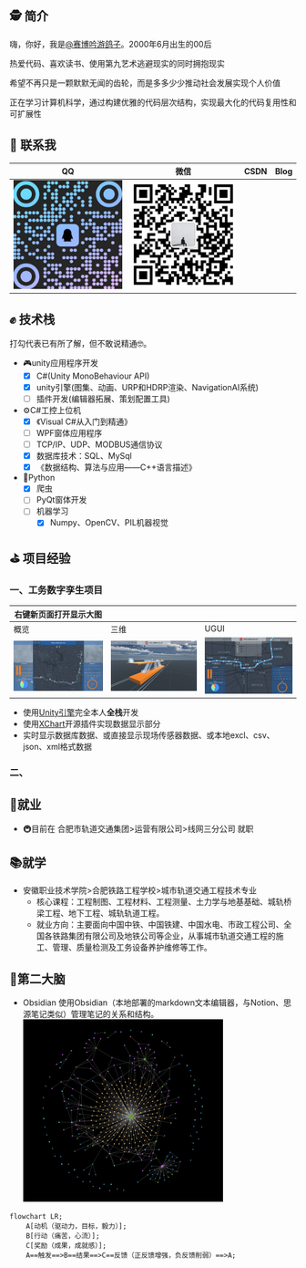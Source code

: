 <!--
### Hi there 👋

**NewZTX/NewZTX** is a ✨ _special_ ✨ repository because its `README.md` (this file) appears on your GitHub profile.

Here are some ideas to get you started:

- 🔭 I’m currently working on ...
- 🌱 I’m currently learning ...
- 👯 I’m looking to collaborate on ...
- 🤔 I’m looking for help with ...
- 💬 Ask me about ...
- 📫 How to reach me: ...
- 😄 Pronouns: ...
- ⚡ Fun fact: ...

## 算是做了个简历吧...
-->

## 🕵️‍ 简介

嗨，你好，我是[@赛博吟游鸽子](https://newztx.github.io/)。2000年6月出生的00后

热爱代码、喜欢读书、使用第九艺术逃避现实的同时拥抱现实

希望不再只是一颗默默无闻的齿轮，而是多多少少推动社会发展实现个人价值

正在学习计算机科学，通过构建优雅的代码层次结构，实现最大化的代码复用性和可扩展性

## 🔔 联系我

| QQ                                     | 微信                                           | CSDN | Blog |
| -------------------------------------- | ---------------------------------------------- | ---- | ---- |
| ![QQ-QRCode](image/README/QQ-QRCode.png) | ![WeChat-QRCode](image/README/WeChat-QRCode.png) |      |      |

## ✊ 技术栈

打勾代表已有所了解，但不敢说精通🤓。

- 🎮unity应用程序开发
  - [X] C#(Unity MonoBehaviour API)
  - [X] unity引擎(图集、动画、URP和HDRP渲染、NavigationAI系统)
  - [ ] 插件开发(编辑器拓展、策划配置工具)
- ⚙C#工控上位机
  - [X] 《Visual C#从入门到精通》
  - [ ] WPF窗体应用程序
  - [ ] TCP/IP、UDP、MODBUS通信协议
  - [X] 数据库技术：SQL、MySql
  - [X] 《数据结构、算法与应用——C++语言描述》
- 🐍Python
  - [X] 爬虫
  - [ ] PyQt窗体开发
  - [ ] 机器学习
    - [X] Numpy、OpenCV、PIL机器视觉

## ⛳ 项目经验

### 一、工务数字孪生项目

| 右键新页面打开显示大图                 |                                                |                                                |
| -------------------------------------- | ---------------------------------------------- | ---------------------------------------------- |
| 概览                                   | 三维                                           | UGUI                                           |
| ![bigscreen](image/README/bigscreen.png) | ![1707902493877](image/README/1707902493877.png) | ![1707902538975](image/README/1707902538975.png) |

- 使用[Unity引擎](https://unity.com/)完全本人**全栈**开发
- 使用[XChart](https://xcharts-team.github.io/)开源插件实现数据显示部分
- 实时显示数据库数据、或直接显示现场传感器数据、或本地excl、csv、json、xml格式数据

### 二、

## 🏢就业

- 🚇目前在 合肥市轨道交通集团>运营有限公司>线网三分公司 就职

## 📚就学

- 安徽职业技术学院>合肥铁路工程学校>城市轨道交通工程技术专业
  - 核心课程：工程制图、工程材料、工程测量、土力学与地基基础、城轨桥梁工程、地下工程、城轨轨道工程。
  - 就业方向：主要面向中国中铁、中国铁建、中国水电、市政工程公司、全国各铁路集团有限公司及地铁公司等企业，从事城市轨道交通工程的施工、管理、质量检测及工务设备养护维修等工作。

## 🧠第二大脑

- Obsidian
  使用Obsidian（本地部署的markdown文本编辑器，与Notion、思源笔记类似）管理笔记的关系和结构。![1707900355809](image/README/1707900355809.png)

```mermaid
flowchart LR;
    A[动机（驱动力，目标，毅力）];
    B[行动（痛苦，心流）];
    C[奖励（成果，成就感）];
    A==触发==>B==结果==>C==反馈（正反馈增强，负反馈削弱）==>A;
```
